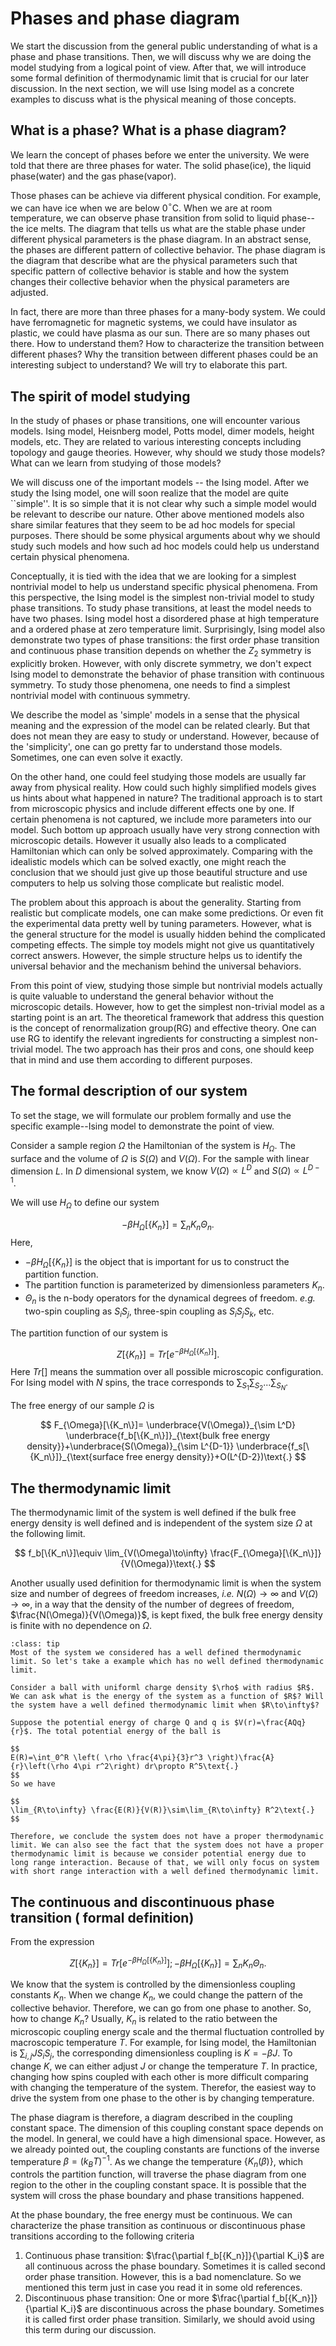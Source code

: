 # Phases and phase diagram

We start the discussion from the general public understanding of what is a phase and phase transitions. Then, we will discuss why we are doing the model studying from a logical point of view. After that, we will introduce some formal definition of thermodynamic limit that is crucial for our later discussion. In the next section, we will use Ising model as a concrete examples to discuss what is the physical meaning of those concepts.

## What is a phase? What is a phase diagram?

We learn the concept of phases before we enter the university. We were told that there are three phases for water. The solid phase(ice), the liquid phase(water) and the gas phase(vapor).

Those phases can be achieve via different physical condition. For example, we can have ice when we are below 0$^\circ$C. When we are at room temperature, we can observe phase transition from solid to liquid phase--the ice melts. The diagram that tells us what are the stable phase under different physical parameters is the phase diagram. In an abstract sense, the phases are different pattern of collective behavior. The phase diagram is the diagram that describe what are the physical parameters such that specific pattern of collective behavior is stable and how the system changes their collective behavior when the physical parameters are adjusted.

In fact, there are more than three phases for a many-body system. We could have ferromagnetic for magnetic systems, we could have insulator as plastic, we could have plasma as our sun. There are so many phases out there. How to understand them? How to characterize the transition between different phases? Why the transition between different phases could be an interesting subject to understand? We will try to elaborate this part.

## The spirit of model studying

In the study of phases or phase transitions, one will encounter various models. Ising model, Heisnberg model, Potts model, dimer models, height models, etc. They are related to various interesting concepts including topology and gauge theories. However, why should we study those models? What can we learn from studying of those models?

We will discuss one of the important models -- the Ising model. After we study the Ising model, one will soon realize that the model are quite ``simple''. It is so simple that it is not clear why such a simple model would be relevant to describe our nature. Other above mentioned models also share similar features that they seem to be ad hoc models for special purposes. There should be some physical arguments about why we should study such models and how such ad hoc models could help us understand certain physical phenomena.

Conceptually, it is tied with the idea that we are looking for a simplest nontrivial model to help us understand specific physical phenomena.
From this perspective, the Ising model is the simplest non-trivial model to study phase transitions.
To study phase transitions, at least the model needs to have two phases.
Ising model host a disordered phase at high temperature and a ordered phase at zero temperature limit. 
Surprisingly, Ising model also demonstrate two types of phase transitions: the first order phase transition and continuous phase transition depends on whether the $Z_2$ symmetry is explicitly broken. 
However, with only discrete symmetry, we don't expect Ising model to demonstrate the behavior of phase transition with continuous symmetry.
To study those phenomena, one needs to find a simplest nontrivial model with continuous symmetry.

We describe the model as 'simple' models in a sense that the physical meaning and the expression of the model can be related clearly. But that does not mean they are easy to study or understand. However, because of the 'simplicity', one can go pretty far to understand those models. Sometimes, one can even solve it exactly.

On the other hand, one could feel studying those models are usually far away from physical reality.
How could such highly simplified models gives us hints about what happened in nature? The traditional approach is to start from microscopic physics and include different effects one by one.
If certain phenomena is not captured, we include more parameters into our model.
Such bottom up approach usually have very strong connection with microscopic details.
However it usually also leads to a complicated Hamiltonian which can only be solved approximately.
Comparing with the idealistic models which can be solved exactly, one might reach the conclusion that we should just give up those beautiful structure and use computers to help us solving those complicate but realistic model.

The problem about this approach is about the generality. Starting from realistic but complicate models, one can make some predictions. Or even fit the experimental data pretty well by tuning parameters. However, what is the general structure for the model is usually hidden behind the complicated competing effects. The simple toy models might not give us quantitatively correct answers. However, the simple structure helps us to identify the universal behavior and the mechanism behind the universal behaviors.

From this point of view, studying those simple but nontrivial models actually is quite valuable to understand the general behavior without the microscopic details. However, how to get the simplest non-trivial model as a starting point is an art. The theoretical framework that address this question is the concept of renormalization group(RG) and effective theory. One can use RG to identify the relevant ingredients for constructing a simplest non-trivial model. The two approach has their pros and cons, one should keep that in mind and use them according to different purposes.


## The formal description of our system

To set the stage, we will formulate our problem formally and use the specific example--Ising model to demonstrate the point of view.

Consider a sample region $\Omega$ the Hamiltonian of the system is $H_{\Omega}$. The surface and the volume of $\Omega$ is $S(\Omega)$ and $V(\Omega)$. For the sample with linear dimension $L$. In $D$ dimensional system, we know $V(\Omega)\propto L^D$ and $S(\Omega)\propto L^{D-1}$.

We will use $H_{\Omega}$ to define our system

$$
-\beta H_{\Omega}[\{K_n\}]=\sum_n K_n\Theta_n\text{.}
$$
Here,
* $-\beta H_{\Omega}[\{K_n\}]$ is the object that is important for us to construct the partition function.
* The partition function is parameterized by dimensionless parameters $K_n$.
* $\Theta_n$ is the n-body operators for the dynamical degrees of freedom. *e.g.* two-spin coupling as $S_iS_j$, three-spin coupling as $S_iS_jS_k$, etc.

The partition function of our system is

$$
Z[\{K_n\}]=Tr\left[e^{-\beta H_{\Omega}[\{K_n\}]}\right]\text{.}
$$
Here $Tr[]$ means the summation over all possible microscopic configuration. For Ising model with $N$ spins, the trace corresponds to $\sum_{S_1}\sum_{S_2}...\sum_{S_N}$.

The free energy of our sample $\Omega$ is

$$
F_{\Omega}[\{K_n\}]= \underbrace{V(\Omega)}_{\sim L^D} \underbrace{f_b[\{K_n\}]}_{\text{bulk free energy density}}+\underbrace{S(\Omega)}_{\sim L^{D-1}} \underbrace{f_s[\{K_n\}]}_{\text{surface free energy density}}+O(L^{D-2})\text{.}
$$

## The thermodynamic limit

The thermodynamic limit of the system is well defined if the bulk free energy density is well defined and is independent of the system size $\Omega$ at the following limit.

$$
f_b[\{K_n\}]\equiv \lim_{V(\Omega)\to\infty} \frac{F_{\Omega}[\{K_n\}]}{V(\Omega)}\text{.}
$$

Another usually used definition for thermodynamic limit is when the system size and number of degrees of freedom increases, *i.e.* $N(\Omega)\to\infty$ and $V(\Omega)\to\infty$, in a way that the density of the number of degrees of freedom, $\frac{N(\Omega)}{V(\Omega)}$, is kept fixed, the bulk free energy density is finite with no dependence on $\Omega$.


```{admonition} What?
:class: tip
Most of the system we considered has a well defined thermodynamic limit. So let's take a example which has no well defined thermodynamic limit.

Consider a ball with uniforml charge density $\rho$ with radius $R$. We can ask what is the energy of the system as a function of $R$? Will the system have a well defined thermodynamic limit when $R\to\infty$? 

Suppose the potential energy of charge Q and q is $V(r)=\frac{AQq}{r}$. The total potential energy of the ball is

$$
E(R)=\int_0^R \left( \rho \frac{4\pi}{3}r^3 \right)\frac{A}{r}\left(\rho 4\pi r^2\right) dr\propto R^5\text{.}
$$
So we have

$$
\lim_{R\to\infty} \frac{E(R)}{V(R)}\sim\lim_{R\to\infty} R^2\text{.}
$$

Therefore, we conclude the system does not have a proper thermodynamic limit. We can also see the fact that the system does not have a proper thermodynamic limit is because we consider potential energy due to long range interaction. Because of that, we will only focus on system with short range interaction with a well defined thermodynamic limit.
```


## The continuous and discontinuous phase transition ( formal definition)

From the expression

$$
Z[\{K_n\}]=Tr\left[e^{-\beta H_{\Omega}[\{K_n\}]}\right]; -\beta H_{\Omega}[\{K_n\}]=\sum_n K_n\Theta_n\text{.}
$$

We know that the system is controlled by the dimensionless coupling constants $K_n$. When we change $K_n$, we could change the pattern of the collective behavior. Therefore, we can go from one phase to another. So, how to change $K_n$? Usually, $K_n$ is related to the ratio between the microscopic coupling energy scale and the thermal fluctuation controlled by macroscopic temperature $T$. For example, for Ising model, the Hamiltonian is $\sum_{i,j} JS_iS_j$, the corresponding dimensionless coupling is $K=-\beta J$. To change $K$, we can either adjust $J$ or change the temperature $T$. In practice, changing how spins coupled with each other is more difficult comparing with changing the temperature of the system. Therefor, the easiest way to drive the system from one phase to the other is by changing temperature.

The phase diagram is therefore, a diagram described in the coupling constant space. The dimension of this coupling constant space depends on the model. In general, we could have a high dimensional space. However, as we already pointed out, the coupling constants are functions of the inverse temperature $\beta=(k_BT)^{-1}$. As we change the temperature $\{K_n(\beta)\}$, which controls the partition function, will traverse the phase diagram from one region to the other in the coupling constant space. It is possible that the system will cross the phase boundary and phase transitions happened.

At the phase boundary, the free energy must be continuous. We can characterize the phase transition as continuous or discontinuous phase transitions according to the following criteria
1. Continuous phase transition: $\frac{\partial f_b[{K_n}]}{\partial K_i}$ are all continuous across the phase boundary. Sometimes it is called second order phase transition. However, this is a bad nomenclature. So we mentioned this term just in case you read it in some old references.
2. Discontinuous phase transition: One or more $\frac{\partial f_b[{K_n}]}{\partial K_i}$ are discontinuous across the phase boundary. Sometimes it is called first order phase transition. Similarly, we should avoid using this term during our discussion.
